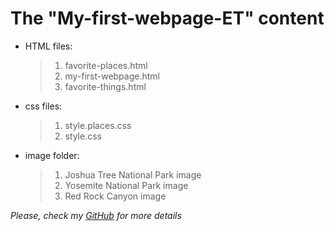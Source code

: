 # The "My-first-webpage-ET" content

- HTML files:

  > 1. favorite-places.html
  > 2. my-first-webpage.html
  > 3. favorite-things.html

- css files:

  > 1. style.places.css
  > 2. style.css

- image folder:
  > 1. Joshua Tree National Park image
  > 2. Yosemite National Park image
  > 3. Red Rock Canyon image

_Please, check my [GitHub](https://github.com/elenatalanova/My-first-webpage-ET) for more details_
